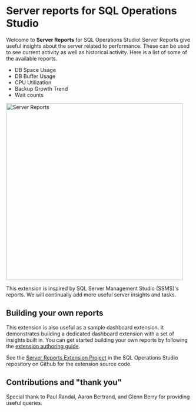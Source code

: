 # Server reports for SQL Operations Studio

Welcome to **Server Reports** for SQL Operations Studio! Server Reports give useful insights about the server related to performance. These can be used to see current activity as well as historical activity. Here is a list of some of the available reports.

* DB Space Usage
* DB Buffer Usage
* CPU Utilization
* Backup Growth Trend
* Wait counts

<img src="https://github.com/Microsoft/sqlopsstudio/tree/master/samples/serverReports/images/server_reports.png" alt="Server Reports" style="width:480px;"/>

This extension is inspired by SQL Server Management Studio (SSMS)'s reports. We will continually add more useful server insights and tasks.

## Building your own reports
This extension is also useful as a sample dashboard extension. It demonstrates building a dedicated dashboard extension with a set of insights built in. You can get started building your own reports by following the [extension authoring guide].

See the [Server Reports Extension Project] in the SQL Operations Studio repository on Github for the extension source code.

[Server Reports Extension Project]:https://github.com/Microsoft/sqlopsstudio/tree/master/samples/serverReports
[extension authoring guide]:https://github.com/Microsoft/sqlopsstudio/wiki/Getting-started-with-Extensibility


## Contributions and "thank you"
Special thank to Paul Randal, Aaron Bertrand, and Glenn Berry for providing useful queries.